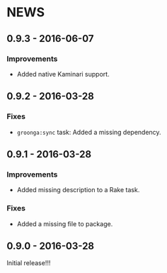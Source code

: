 # NEWS

## 0.9.3 - 2016-06-07

### Improvements

  * Added native Kaminari support.

## 0.9.2 - 2016-03-28

### Fixes

  * `groonga:sync` task: Added a missing dependency.

## 0.9.1 - 2016-03-28

### Improvements

  * Added missing description to a Rake task.

### Fixes

  * Added a missing file to package.

## 0.9.0 - 2016-03-28

Initial release!!!
